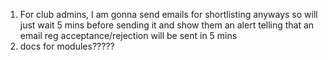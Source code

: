 1. For club admins, I am gonna send emails for shortlisting anyways so will just wait 5 mins before sending it and show them an alert telling that an email reg acceptance/rejection will be sent in 5 mins
2. docs for modules?????